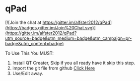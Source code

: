 # qPad

[![Join the chat at https://gitter.im/alfster2012/qPad](https://badges.gitter.im/Join%20Chat.svg)](https://gitter.im/alfster2012/qPad?utm_source=badge&utm_medium=badge&utm_campaign=pr-badge&utm_content=badge)

To Use This You MUST:
1. Install QT Creater, Skip if you all ready have it skip this step.
2. import the git file from github [Click Here](https://github.com/alfster2012/qPad.git)
3. Use/Edit away.

